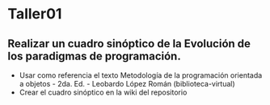 # Taller01
## Realizar un cuadro sinóptico de la Evolución de los paradigmas de programación.
- Usar como referencia el texto Metodología de la programación orientada a objetos - 2da. Ed. - Leobardo López Román (biblioteca-virtual)
- Crear el cuadro sinóptico en la wiki del repositorio
